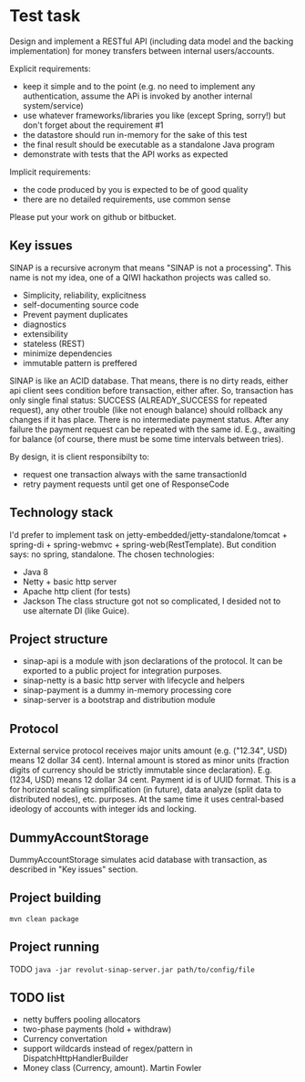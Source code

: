 Test task
=================

Design and implement a RESTful API (including data model and the backing implementation) for money transfers between
internal users/accounts.

Explicit requirements:
* keep it simple and to the point (e.g. no need to implement any authentication, assume the APi is invoked by another
internal system/service)
* use whatever frameworks/libraries you like (except Spring, sorry!) but don't forget about the requirement #1
* the datastore should run in-memory for the sake of this test
* the final result should be executable as a standalone Java program
* demonstrate with tests that the API works as expected

Implicit requirements:
* the code produced by you is expected to be of good quality
* there are no detailed requirements, use common sense

Please put your work on github or bitbucket.

Key issues
------------
SINAP is a recursive acronym that means "SINAP is not a processing".
This name is not my idea, one of a QIWI hackathon projects was called so.

* Simplicity, reliability, explicitness
* self-documenting source code
* Prevent payment duplicates
* diagnostics
* extensibility
* stateless (REST)
* minimize dependencies
* immutable pattern is preffered

SINAP is like an ACID database. That means, there is no dirty reads, either api client sees condition before transaction,
either after. So, transaction has only single final status: SUCCESS (ALREADY_SUCCESS for repeated request), any other
trouble (like not enough balance) should rollback any changes if it has place. There is no intermediate payment status.
After any failure the payment request can be repeated with the same id. E.g., awaiting for balance (of course, there
must be some time intervals between tries).

By design, it is client responsibilty to:
* request one transaction always with the same transactionId
* retry payment requests until get one of ResponseCode

Technology stack
------------
I'd prefer to implement task on jetty-embedded/jetty-standalone/tomcat + spring-di + spring-webmvc +
spring-web(RestTemplate).
But condition says: no spring, standalone.
The chosen technologies:
* Java 8
* Netty + basic http server
* Apache http client (for tests)
* Jackson
The class structure got not so complicated, I desided not to use alternate DI (like Guice).

Project structure
------------
* sinap-api is a module with json declarations of the protocol. It can be exported to a public project for
integration purposes.
* sinap-netty is a basic http server with lifecycle and helpers
* sinap-payment is a dummy in-memory processing core
* sinap-server is a bootstrap and distribution module

Protocol
------------
External service protocol receives major units amount (e.g. ("12.34", USD) means 12 dollar 34 cent).
Internal amount is stored as minor units (fraction digits of currency should be strictly immutable since declaration).
E.g. (1234, USD) means 12 dollar 34 cent.
Payment id is of UUID format. This is a for horizontal scaling simplification (in future), data analyze (split data
to distributed nodes), etc. purposes.
At the same time it uses central-based ideology of accounts with integer ids and locking.

DummyAccountStorage
------------
DummyAccountStorage simulates acid database with transaction, as described in "Key issues" section.

Project building
------------
```mvn clean package```

Project running
------------
TODO
```java -jar revolut-sinap-server.jar path/to/config/file```

TODO list
------------
* netty buffers pooling allocators
* two-phase payments (hold + withdraw)
* Currency convertation
* support wildcards instead of regex/pattern in DispatchHttpHandlerBuilder
* Money class (Currency, amount). Martin Fowler
